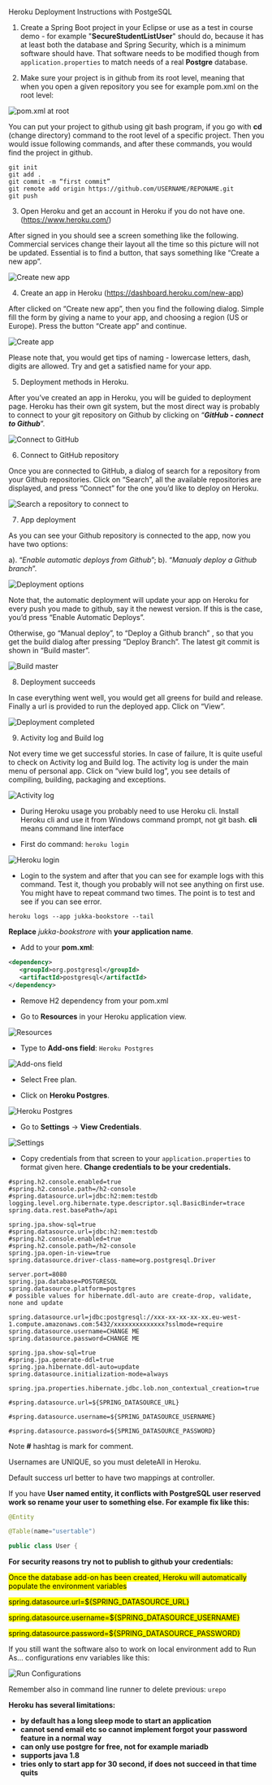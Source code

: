 Heroku Deployment Instructions with PostgeSQL

1.  Create a Spring Boot project in your Eclipse or use as a test in course demo - for example "**SecureStudentListUser**" should do, because it has at least both the database and Spring Security, which is a minimum software should have. That software needs to be modified though from `application.properties` to match needs of a real **Postgre** database.

2.  Make sure your project is in github from its root level, meaning that when you open a given repository you see for example pom.xml on the root level:

![pom.xml at root](../imgs/6heroku_deployment_01.png)

You can put your project to github using git bash program, if you go with **cd** (change directory) command to the root level of a specific project. Then you would issue following commands, and after these commands, you would find the project in github.

```shell
git init
git add .
git commit -m “first commit”
git remote add origin https://github.com/USERNAME/REPONAME.git
git push
```

3.  Open Heroku and get an account in Heroku if you do not have one.
(https://www.heroku.com/)

After signed in you should see a screen something like the following. Commercial services change their layout all the time so this picture will not be updated. Essential is to find a button, that says something like “Create a new app”.

![Create new app](../imgs/6heroku_deployment_02.png)

4.  Create an app in Heroku (https://dashboard.heroku.com/new-app)

After clicked on “Create new app”, then you find the following dialog. Simple fill the form by giving a name to your app, and choosing a region (US or Europe). Press the button “Create app” and continue.

![Create app](../imgs/6heroku_deployment_03.png)

Please note that, you would get tips of naming - lowercase letters, dash, digits are allowed. Try and get a satisfied name for your app.

5.  Deployment methods in Heroku.

After you’ve created an app in Heroku, you will be guided to deployment page. Heroku has their own git system, but the most direct way is probably to connect to your git repository on Github by clicking on “***GitHub - connect to Github***”.

![Connect to GitHub](../imgs/6heroku_deployment_04.png)

6.  Connect to GitHub repository

Once you are connected to GitHub, a dialog of search for a repository from your Github repositories. Click on “Search”, all the available repositories are displayed, and press “Connect” for the one you’d like to deploy on Heroku.

![Search a repository to connect to](../imgs/6heroku_deployment_05.png)

7.  App deployment

As you can see your Github repository is connected to the app, now you have two options:

a). “*Enable automatic deploys from Github*”; b). “*Manualy deploy a Github branch*”.

![Deployment options](../imgs/6heroku_deployment_06.png)

Note that, the automatic deployment will update your app on Heroku for every push you made to github, say it the newest version. If this is the case, you’d press “Enable Automatic Deploys”.

Otherwise, go “Manual deploy”, to “Deploy a Github branch” , so that you get the build dialog after pressing “Deploy Branch”. The latest git commit is shown in “Build master”.

![Build master](../imgs/6heroku_deployment_07.png)

8.  Deployment succeeds

In case everything went well, you would get all greens for build and release. Finally a url is provided to run the deployed app. Click on “View”.

![Deployment completed](../imgs/6heroku_deployment_08.png)

9.  Activity log and Build log

Not every time we get successful stories. In case of failure, It is quite useful to check on Activity log and Build log. The activity log is under the main menu of personal app. Click on “view build log”, you see details of compiling, building, packaging and exceptions.

![Activity log](../imgs/6heroku_deployment_09.png)

- During Heroku usage you probably need to use Heroku cli. Install Heroku cli and use it from Windows command prompt, not git bash. **cli** means command line interface

- First do command:
`heroku login`

![Heroku login](../imgs/6heroku_deployment_10.png)


- Login to the system and after that you can see for example logs with this command. Test it, though you probably will not see anything on first use. You might have to repeat command two times. The point is to test and see if you can see error.

`heroku logs --app jukka-bookstore --tail`

**Replace** *jukka-bookstrore* with **your application name**.

- Add to your **pom.xml**:

```xml
<dependency>
   <groupId>org.postgresql</groupId>
   <artifactId>postgresql</artifactId>
</dependency>
```

- Remove H2 dependency from your pom.xml

- Go to **Resources** in your Heroku application view.

![Resources](../imgs/6heroku_deployment_11.png)

- Type to **Add-ons field**: `Heroku Postgres`

![Add-ons field](../imgs/6heroku_deployment_12.png)

- Select Free plan.

- Click on **Heroku Postgres**.

![Heroku Postgres](../imgs/6heroku_deployment_13.png)

- Go to **Settings** -> **View Credentials**.

![Settings](../imgs/6heroku_deployment_14.png)

- Copy credentials from that screen to your `application.properties` to format given here. **Change credentials to be your credentials.**

```
#spring.h2.console.enabled=true
#spring.h2.console.path=/h2-console
#spring.datasource.url=jdbc:h2:mem:testdb
logging.level.org.hibernate.type.descriptor.sql.BasicBinder=trace
spring.data.rest.basePath=/api

spring.jpa.show-sql=true
#spring.datasource.url=jdbc:h2:mem:testdb
#spring.h2.console.enabled=true
#spring.h2.console.path=/h2-console
spring.jpa.open-in-view=true
spring.datasource.driver-class-name=org.postgresql.Driver

server.port=8080
spring.jpa.database=POSTGRESQL
spring.datasource.platform=postgres
# possible values for hibernate.ddl-auto are create-drop, validate, none and update

spring.datasource.url=jdbc:postgresql://xxx-xx-xx-xx-xx.eu-west-1.compute.amazonaws.com:5432/xxxxxxxxxxxxxx?sslmode=require
spring.datasource.username=CHANGE ME
spring.datasource.password=CHANGE ME

spring.jpa.show-sql=true
#spring.jpa.generate-ddl=true
spring.jpa.hibernate.ddl-auto=update
spring.datasource.initialization-mode=always

spring.jpa.properties.hibernate.jdbc.lob.non_contextual_creation=true
```

`#spring.datasource.url=${SPRING_DATASOURCE_URL}`

`#spring.datasource.username=${SPRING_DATASOURCE_USERNAME}`

`#spring.datasource.password=${SPRING_DATASOURCE_PASSWORD}`

Note **#** hashtag is mark for comment.

Usernames are UNIQUE, so you must deleteAll in Heroku.

Default success url better to have two mappings at controller.

If you have **User named entity, it conflicts with PostgreSQL user reserved work so
rename your user to something else. For example fix like this:**

```java
@Entity

@Table(name="usertable")

public class User {
```

**For security reasons try not to publish to github your credentials:**

<mark>Once the database add-on has been created, Heroku will automatically populate the environment variables</mark>

<mark>spring.datasource.url=${SPRING_DATASOURCE_URL}</mark>

<mark>spring.datasource.username=${SPRING_DATASOURCE_USERNAME}</mark>

<mark>spring.datasource.password=${SPRING_DATASOURCE_PASSWORD}</mark>

If you still want the software also to work on local environment add to Run As…
configurations env variables like this:

![Run Configurations](../imgs/6heroku_deployment_15.png)

Remember also in command line runner to delete previous: `urepo`

**Heroku has several limitations:**

-  **by default has a long sleep mode to start an application**
-  **cannot send email etc so cannot implement forgot your password feature in a normal way**
-  **can only use postgre for free, not for example mariadb**
-  **supports java 1.8**
- **tries only to start app for 30 second, if does not succeed in that time quits**
